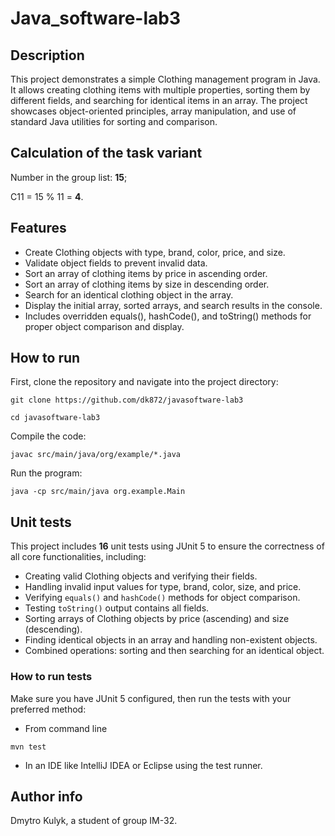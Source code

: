 # Java_software-lab3

## Description
This project demonstrates a simple Clothing management program in Java. It allows creating clothing items with multiple properties, sorting them by different fields, and searching for identical items in an array. The project showcases object-oriented principles, array manipulation, and use of standard Java utilities for sorting and comparison. 

## Calculation of the task variant
Number in the group list: **15**;

C11 = 15 % 11 = **4**.

## Features
- Create Clothing objects with type, brand, color, price, and size.
- Validate object fields to prevent invalid data.
- Sort an array of clothing items by price in ascending order.
- Sort an array of clothing items by size in descending order.
- Search for an identical clothing object in the array.
- Display the initial array, sorted arrays, and search results in the console.
- Includes overridden equals(), hashCode(), and toString() methods for proper object comparison and display.

## How to run
First, clone the repository and navigate into the project directory:
```
git clone https://github.com/dk872/javasoftware-lab3
```
```
cd javasoftware-lab3
```

Compile the code:
```
javac src/main/java/org/example/*.java
```

Run the program:
```
java -cp src/main/java org.example.Main
```

## Unit tests
This project includes **16** unit tests using JUnit 5 to ensure the correctness of all core functionalities, including:

- Creating valid Clothing objects and verifying their fields.
- Handling invalid input values for type, brand, color, size, and price.
- Verifying `equals()` and `hashCode()` methods for object comparison.
- Testing `toString()` output contains all fields.
- Sorting arrays of Clothing objects by price (ascending) and size (descending).
- Finding identical objects in an array and handling non-existent objects.
- Combined operations: sorting and then searching for an identical object.

### How to run tests
Make sure you have JUnit 5 configured, then run the tests with your preferred method:
  - From command line
  ```
  mvn test
  ```
  - In an IDE like IntelliJ IDEA or Eclipse using the test runner.

## Author info
Dmytro Kulyk, a student of group IM-32.
